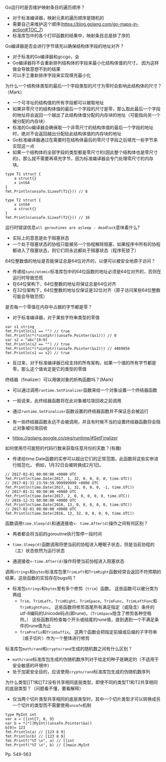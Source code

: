 Go运行时是否维护映射条目的遍历顺序？

-   对于标准编译器，映射元素的遍历顺序是随机的
-   需要自己来维护这个顺序(https://blog.golang.com/go-maps-in-action#TOC_7)
-   标准库包中的各个打印函数的结果中，映射条目总是排了序的



Go编译器是否会进行字节填充以确保结构体字段的地址对齐？

-   对于标准的Go编译器和gccgo，会
-   Go编译器将不会重新排列结构体的字段来最小化结构体值的尺寸。 因为这样做会导致意想不到的结果
-   可以手工重新排序字段来实现填充最小化



为什么一个结构体类型的最后一个字段类型的尺寸为零时会影响此结构体的尺寸？（Mark）

-   一个可寻址的结构值的所有字段都可以被取地址
-   如果非零尺寸的结构体值的最后一个字段的尺寸是零，那么取此最后一个字段的地址将会返回一个越出了此结构体值分配的内存块的地址（可能指向另一个被分配的内存块）
-   标准的Go编译器会确保取一个非零尺寸的结构体值的最后一个字段的地址时，绝对不会返回越出分配给此结构体值的内存块的地址
-   Go标准编译器通过在需要时在结构体最后的零尺寸字段之后填充一些字节来实现这一点
-   如果一个结构体的全部字段的类型都是零尺寸的(因此整个结构体也是零尺寸的)，那么就不需要再填充字节，因为标准编译器会专门处理零尺寸的内存块。

```
type T1 struct {
	a struct{}
	x int64
}
fmt.Println(unsafe.Sizeof(T1{})) // 8
```

```
type T2 struct {
	x int64
	a struct{}
}
fmt.Println(unsafe.Sizeof(T2{})) // 16
```



运行时错误信息`all goroutines are asleep - deadlock`意味着什么?

-   实际上的意思是处于阻塞状态
-   一个处于阻塞状态的协程只能被另一个协程解除阻塞，如果程序中所有的协程都进入了阻塞状态，则它们将永远都处于阻塞状态（程序死锁了）



64位整数值的地址是否能保证总是64位对齐的，以便可以被安全地原子访问？

-   传递给`sync/atomic`标准库包中的64位函数的地址必须是64位对齐的，否则在运行时导致恐慌
-   在64位架构下，64位整数的地址将保证总是64位对齐
-   在32位架构下，64位整数的地址仅保证是32位对齐（原子访问某些64位整数可能会导致恐慌）



是否每一个零值在内存中占据的字节都是零？

-   对于标准编译器，对于某些字符串类型的零值

```
var s1 string
fmt.Println(s1 == "") // true
fmt.Println(*(*uintptr)(unsafe.Pointer(&s1))) // 0
var s2 = "abc"[0:0]
fmt.Println(s2 == "") // true
fmt.Println(*(*uintptr)(unsafe.Pointer(&s2))) // 4869856
fmt.Println(s1 == s2) // true
```

-   反过来，对于标准编译器已经支持的所有架构，如果一个值的所有字节都是零，那么这个值肯定是它的类型的零值



终结器（finalizer）可以用做对象的析构函数吗？(Mark)

-   可以通过调用`runtime.SetFinalizer`函数来给一个对象设置一个终结器函数

-   一般说来，此终结器函数将在此对象被垃圾回收之前调用
-   通过`runtime.SetFinalizer`函数设置的终结器函数并不保证总会被运行
-   有一些终结器函数永远不会被调用，并且有时候不当的设置终结器函数将会阻止对象被垃圾回收
-   https://golang.google.cn/pkg/runtime/#SetFinalizer



如何使用尽可能短的代码行数来获取任意月份的天数？(有趣)

-   传递给time.Date函数的实参可以超出它们的正常范围，此函数将这些实参进行规范化。 例如，1月32日会被转换成2月1日。

```
// 2017-02-01 00:00:00 +0000 UTC
fmt.Println(time.Date(2017, 1, 32, 0, 0, 0, 0, time.UTC))
// 2017-01-31 23:59:59.999999999 +0000 UTC
fmt.Println(time.Date(2017, 1, 32, 0, 0, 0, -1, time.UTC))
// 2017-01-31 00:00:00 +0000 UTC
fmt.Println(time.Date(2017, 2, 0, 0, 0, 0, 0, time.UTC))
// 2016-12-31 00:00:00 +0000 UTC
fmt.Println(time.Date(2016, 13, 0, 0, 0, 0, 0, time.UTC))
// 2017-02-01 00:00:00 +0000 UTC
fmt.Println(time.Date(2016, 13, 32, 0, 0, 0, 0, time.UTC))
```



函数调用`time.Sleep(d)`和通道接收`<- time.After(d)`操作之间有何区别？

-   两者都会将当前的goroutine执行暂停一段时间

-   `time.Sleep(d)`函数调用将使当前的协程进入睡眠子状态，但是当前协程的（主）状态依然为运行状态
-   通道接收`<-time.After(d)`操作将使当前协程进入阻塞状态



调用`strings`和`bytes`标准库包里`TrimLeft`和`TrimRight`函数经常会返回不符预期的结果，这些函数的实现存在bugs吗？

-   标准包`strings`和`bytes`里有多个修剪（`trim`）函数。 这些函数可以被分类为两组
    -   `Trim`、`TrimLeft`、`TrimRight`、`TrimSpace`、`TrimFunc`、`TrimLeftFunc`和`TrimRightFunc`。 这些函数将修剪首尾所有满足指定（或隐含）条件的utf-8编码的Unicode码点(即rune)。（`TrimSpace`隐含了修剪各种空格符。） 这些函数将检查每个开头或结尾的rune值，直到遇到一个不满足条件的rune值为止
    -   `TrimPrefix`和`TrimSuffix`。 这两个函数会把指定前缀或后缀的子字符串（或子切片）作为一个整体进行修剪



标准库包`math/rand`和`crypto/rand`生成的随机数之间有什么区别？

-   `math/rand`标准库包生成的伪随机数序列对于给定的种子是确定的（不适用于安全敏感的环境中）
-   处于加密安全目的，应该使用`crypto/rand`标准库包生成的伪随机数序列



为什么类型[]T1和[]T2没有共享相同底层类型，即使不同的类型T1和T2共享相同的底层类型？（问题看不懂，要看解释）

-   仅当两个切片类型共享相同的底层类型时，其中一个切片类型才可以转换成另一个切片的类型而不需要使用`unsafe`机制

```
type MyInt int
var a = []int{7, 8, 9}
var b = *(*[]MyInt)(unsafe.Pointer(&a))
b[0]= 123
fmt.Println(a) // [123 8 9]
fmt.Println(b) // [123 8 9]
fmt.Printf("%T \n", a) // []int
fmt.Printf("%T \n", b) // []main.MyInt
```



Pp. 549-563